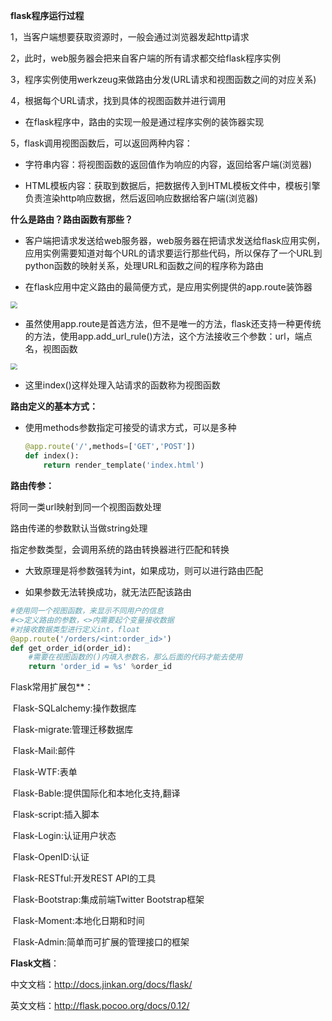 **flask程序运行过程**

1，当客户端想要获取资源时，一般会通过浏览器发起http请求

2，此时，web服务器会把来自客户端的所有请求都交给flask程序实例

3，程序实例使用werkzeug来做路由分发(URL请求和视图函数之间的对应关系)

4，根据每个URL请求，找到具体的视图函数并进行调用

- 在flask程序中，路由的实现一般是通过程序实例的装饰器实现

5，flask调用视图函数后，可以返回两种内容：

- 字符串内容：将视图函数的返回值作为响应的内容，返回给客户端(浏览器)

- HTML模板内容：获取到数据后，把数据传入到HTML模板文件中，模板引擎负责渲染http响应数据，然后返回响应数据给客户端(浏览器)



**什么是路由？路由函数有那些？**

- 客户端把请求发送给web服务器，web服务器在把请求发送给flask应用实例，应用实例需要知道对每个URL的请求要运行那些代码，所以保存了一个URL到python函数的映射关系，处理URL和函数之间的程序称为路由

- 在flask应用中定义路由的最简便方式，是应用实例提供的app.route装饰器

<img src="C:\Users\LEGION\Desktop\Learning\Flask\img\Snipaste_2020-11-07_14-48-08.png" style="zoom: 67%;" />

- 虽然使用app.route是首选方法，但不是唯一的方法，flask还支持一种更传统的方法，使用app.add_url_rule()方法，这个方法接收三个参数：url，端点名，视图函数

<img src="C:\Users\LEGION\Desktop\Learning\Flask\img\Snipaste_2020-11-07_14-57-09.png" style="zoom:67%;" />

- 这里index()这样处理入站请求的函数称为视图函数



**路由定义的基本方式：**

- 使用methods参数指定可接受的请求方式，可以是多种

  ```python
  @app.route('/',methods=['GET','POST'])
  def index():
      return render_template('index.html')
  ```



**路由传参：**

将同一类url映射到同一个视图函数处理

路由传递的参数默认当做string处理

指定参数类型，会调用系统的路由转换器进行匹配和转换

- 大致原理是将参数强转为int，如果成功，则可以进行路由匹配

- 如果参数无法转换成功，就无法匹配该路由

```python
#使用同一个视图函数，来显示不同用户的信息
#<>定义路由的参数，<>内需要起个变量接收数据
#对接收数据类型进行定义int，float
@app.route('/orders/<int:order_id>')
def get_order_id(order_id):
    #需要在视图函数的()内填入参数名，那么后面的代码才能去使用
    return 'order_id = %s' %order_id
```

Flask常用扩展包**：

​		Flask-SQLalchemy:操作数据库

​		Flask-migrate:管理迁移数据库

​		Flask-Mail:邮件

​		Flask-WTF:表单

​		Flask-Bable:提供国际化和本地化支持,翻译

​		Flask-script:插入脚本

​		Flask-Login:认证用户状态

​		Flask-OpenID:认证

​		Flask-RESTful:开发REST API的工具

​		Flask-Bootstrap:集成前端Twitter Bootstrap框架

​		Flask-Moment:本地化日期和时间

​		Flask-Admin:简单而可扩展的管理接口的框架



**Flask文档**：

中文文档：http://docs.jinkan.org/docs/flask/

英文文档：http://flask.pocoo.org/docs/0.12/





